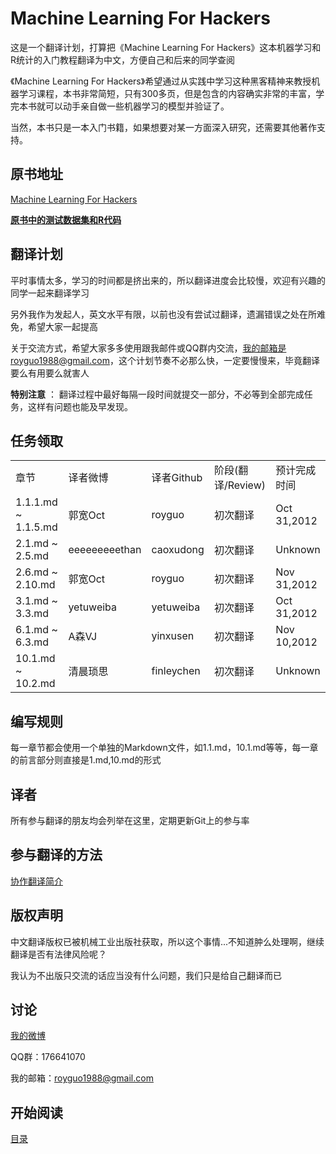 Machine Learning For Hackers
===========================

这是一个翻译计划，打算把《Machine Learning For Hackers》这本机器学习和R统计的入门教程翻译为中文，方便自己和后来的同学查阅

《Machine Learning For Hackers》希望通过从实践中学习这种黑客精神来教授机器学习课程，本书非常简短，只有300多页，但是包含的内容确实非常的丰富，学完本书就可以动手亲自做一些机器学习的模型并验证了。

当然，本书只是一本入门书籍，如果想要对某一方面深入研究，还需要其他著作支持。

## 原书地址 ##
[Machine Learning For Hackers](http://vdisk.weibo.com/s/eatEe/1350873740)

[**原书中的测试数据集和R代码**](https://github.com/royguo/ML_Hackers_Data)

## 翻译计划 ##
平时事情太多，学习的时间都是挤出来的，所以翻译进度会比较慢，欢迎有兴趣的同学一起来翻译学习

另外我作为发起人，英文水平有限，以前也没有尝试过翻译，遗漏错误之处在所难免，希望大家一起提高

关于交流方式，希望大家多多使用跟我邮件或QQ群内交流，我的邮箱是royguo1988@gmail.com，这个计划节奏不必那么快，一定要慢慢来，毕竟翻译要么有用要么就害人

**特别注意** ： 翻译过程中最好每隔一段时间就提交一部分，不必等到全部完成任务，这样有问题也能及早发现。

## 任务领取 ##
<table width="100%">
    <tr>
        <td>章节</td>
        <td>译者微博</td>
        <td>译者Github</td>
        <td>阶段(翻译/Review)</td>
        <td>预计完成时间</td>
    </tr>
    <tr>
        <td>1.1.1.md ~ 1.1.5.md</td>
        <td>郭宽Oct</td>
        <td>royguo</td>
        <td>初次翻译</td>
        <td>Oct 31,2012</td>
    </tr>
    <tr>
        <td>2.1.md ~ 2.5.md</td>
        <td>eeeeeeeeethan</td>
        <td>caoxudong</td>
        <td>初次翻译</td>
        <td>Unknown</td>
    </tr>
    <tr>
        <td>2.6.md ~ 2.10.md</td>
        <td>郭宽Oct</td>
        <td>royguo</td>
        <td>初次翻译</td>
        <td>Nov 31,2012</td>
    </tr>
    <tr>
        <td>3.1.md ~ 3.3.md</td>
        <td>yetuweiba</td>
        <td>yetuweiba</td>
        <td>初次翻译</td>
        <td>Oct 31,2012</td>
    </tr>
    <tr>
        <td>6.1.md ~ 6.3.md</td>
        <td>A森VJ</td>
        <td>yinxusen</td>
        <td>初次翻译</td>
        <td>Nov 10,2012</td>
    </tr>
    <tr>
        <td>10.1.md ~ 10.2.md</td>
        <td>清晨琐思</td>
        <td>finleychen</td>
        <td>初次翻译</td>
        <td>Unknown</td>
    </tr>
</table>


## 编写规则 ##
每一章节都会使用一个单独的Markdown文件，如1.1.md，10.1.md等等，每一章的前言部分则直接是1.md,10.md的形式

## 译者 ##
所有参与翻译的朋友均会列举在这里，定期更新Git上的参与率

## 参与翻译的方法 ##
[协作翻译简介](<https://github.com/royguo/ml_hackers/blob/master/collaboration.md>)

## 版权声明 ##
中文翻译版权已被机械工业出版社获取，所以这个事情...不知道肿么处理啊，继续翻译是否有法律风险呢？

我认为不出版只交流的话应当没有什么问题，我们只是给自己翻译而已


## 讨论 ##
[我的微博](http://weibo.com/royguo1988)

QQ群：176641070

我的邮箱：royguo1988@gmail.com

## 开始阅读 ##

[目录](<https://github.com/royguo/ml_hackers/blob/master/list.md>)
